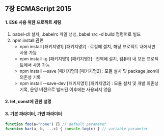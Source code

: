 ## 7장 ECMAScript 2015

#### 1. ES6 사용 위한 프로젝트 세팅
1. babel-cli 설치, .babelrc 파일 생성, babel src -d build 명령어로 빌드
2. npm install 관련
    - npm install [패키지명1] [패키지명2] : 로컬에 설치, 해당 프로젝트 내에서만 사용 가능
    - npm install -g [패키지명1] [패키지명2] : 전역에 설치, 컴퓨터 내 모든 프로젝트에서 사용 가능
    - npm install --save [패키지명1] [패키지명2] : 모듈 설치 및 package.json에 의존성 기록
    - npm install --save-dev [패키지명1] [패키지명2] : 모듈 설치 및 개발 의존성 기록, 운영 버전으로 빌드된 이후에는 사용되지 않음

#### 2. let, const에 관한 설명

#### 3. 기본 파라미터, 가변 파라미터
```javascript
function foo(a="none") {} // default parameter
function bar(a, b, ...c) { console.log(c) } // variable parameter
```